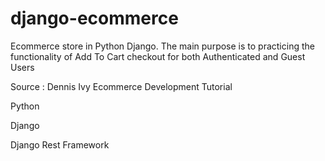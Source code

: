 # django-ecommerce
Ecommerce store in Python Django. The main purpose is to practicing the functionality of Add To Cart checkout for both Authenticated and Guest Users

Source : Dennis Ivy Ecommerce Development Tutorial

Python 

Django 

Django Rest Framework 
